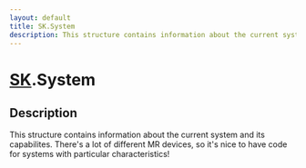 ```yaml
---
layout: default
title: SK.System
description: This structure contains information about the current system and its capabilites. There's a lot of different MR devices, so it's nice to have code for systems with particular characteristics!
---
```

# [SK]({{site.url}}/Pages/Reference/SK.html).System

## Description
This structure contains information about the current
system and its capabilites. There's a lot of different MR devices,
so it's nice to have code for systems with particular
characteristics!

